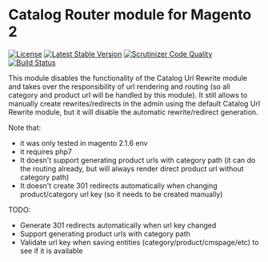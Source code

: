 Catalog Router module for Magento 2
=========================
[![License](https://poser.pugx.org/bex/behat-screenshot/license)](https://packagist.org/packages/tkotosz/catalog-router-magento2)
[![Latest Stable Version](https://poser.pugx.org/tkotosz/catalog-router-magento2/version)](https://packagist.org/packages/tkotosz/catalog-router-magento2)
[![Scrutinizer Code Quality](https://scrutinizer-ci.com/g/tkotosz/catalog-router-magento2/badges/quality-score.png?b=master)](https://scrutinizer-ci.com/g/tkotosz/catalog-router-magento2/?branch=master)
[![Build Status](https://scrutinizer-ci.com/g/tkotosz/catalog-router-magento2/badges/build.png?b=master)](https://scrutinizer-ci.com/g/tkotosz/catalog-router-magento2/build-status/master)

This module disables the functionality of the Catalog Url Rewrite module and takes over the responsibility of url rendering and routing (so all category and product url will be handled by this module). It still allows to manually create rewrites/redirects in the admin using the default Catalog Url Rewrite module, but it will disable the automatic rewrite/redirect generation.

Note that:
- it was only tested in magento 2.1.6 env
- it requires php7
- It doesn't support generating product urls with category path (it can do the routing already, but will always render direct product url without category path)
- It doesn't create 301 redirects automatically when changing product/category url key (so it needs to be created manually)

TODO:
- Generate 301 redirects automatically when url key changed
- Support generating product urls with category path
- Validate url key when saving entities (category/product/cmspage/etc) to see if it is available
